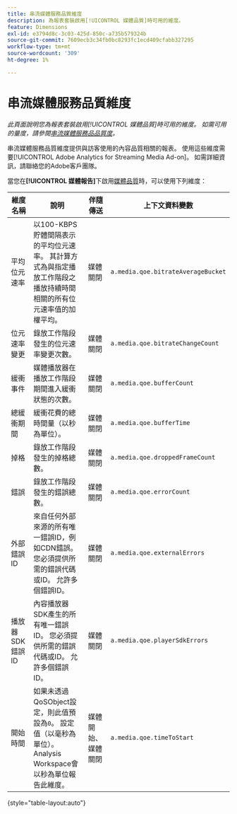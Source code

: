 ```yaml
---
title: 串流媒體服務品質維度
description: 為報表套裝啟用[!UICONTROL 媒體品質]時可用的維度。
feature: Dimensions
exl-id: e3794d8c-3c03-425d-850c-a735b579324b
source-git-commit: 7609ecb3c34fb0bc8293fc1ecd409cfabb327295
workflow-type: tm+mt
source-wordcount: '309'
ht-degree: 1%

---
```


# 串流媒體服務品質維度

*此頁面說明您為報表套裝啟用[!UICONTROL 媒體品質]時可用的維度。 如需可用的量度，請參閱[串流媒體服務品品質度](../metrics/sm-quality.md)。*

串流媒體服務品質維度提供與訪客使用的內容品質相關的報表。 使用這些維度需要[!UICONTROL Adobe Analytics for Streaming Media Ad-on]。 如需詳細資訊，請聯絡您的Adobe客戶團隊。

當您在&#x200B;**[!UICONTROL 媒體報告]**&#x200B;下啟用[媒體品質](/help/admin/admin/c-manage-report-suites/c-edit-report-suites/media-management.md)時，可以使用下列維度：

| 維度名稱 | 說明 | 伴隨傳送 | 上下文資料變數 |
| --- | --- | --- | --- |
| 平均位元速率 | 以100-KBPS貯體間隔表示的平均位元速率。 其計算方式為與指定播放工作階段之播放持續時間相關的所有位元速率值的加權平均。 | 媒體關閉 | `a.media.qoe.bitrateAverageBucket` |
| 位元速率變更 | 錄放工作階段發生的位元速率變更次數。 | 媒體關閉 | `a.media.qoe.bitrateChangeCount` |
| 緩衝事件 | 媒體播放器在播放工作階段期間進入緩衝狀態的次數。 | 媒體關閉 | `a.media.qoe.bufferCount` |
| 總緩衝期間 | 緩衝花費的總時間量（以秒為單位）。 | 媒體關閉 | `a.media.qoe.bufferTime` |
| 掉格 | 錄放工作階段發生的掉格總數。 | 媒體關閉 | `a.media.qoe.droppedFrameCount` |
| 錯誤 | 錄放工作階段發生的錯誤總數。 | 媒體關閉 | `a.media.qoe.errorCount` |
| 外部錯誤ID | 來自任何外部來源的所有唯一錯誤ID，例如CDN錯誤。 您必須提供所需的錯誤代碼或ID。 允許多個錯誤ID。 | 媒體關閉 | `a.media.qoe.externalErrors` |
| 播放器SDK錯誤ID | 內容播放器SDK產生的所有唯一錯誤ID。 您必須提供所需的錯誤代碼或ID。 允許多個錯誤ID。 | 媒體關閉 | `a.media.qoe.playerSdkErrors` |
| 開始時間 | 如果未透過QoSObject設定，則此值預設為`0`。 設定值（以毫秒為單位）。 Analysis Workspace會以秒為單位報告此維度。 | 媒體開始、媒體關閉 | `a.media.qoe.timeToStart` |

{style="table-layout:auto"}
